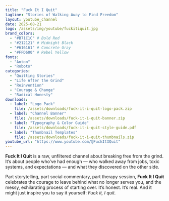 ```yaml
---
title: "Fuck It I Quit"
tagline: "Stories of Walking Away to Find Freedom"
layout: youtube_channel
date: 2025-08-21
logo: /assets/img/youtube/fuckitiquit.jpg
brand_colors:
  - "#B71C1C" # Bold Red
  - "#212121" # Midnight Black
  - "#616161" # Concrete Gray
  - "#FFD600" # Rebel Yellow
fonts:
  - "Anton"
  - "Roboto"
categories:
  - "Quitting Stories"
  - "Life After the Grind"
  - "Reinvention"
  - "Courage & Change"
  - "Radical Honesty"
downloads:
  - label: "Logo Pack"
    file: /assets/downloads/fuck-it-i-quit-logo-pack.zip
  - label: "Channel Banner"
    file: /assets/downloads/fuck-it-i-quit-banner.zip
  - label: "Typography & Color Guide"
    file: /assets/downloads/fuck-it-i-quit-style-guide.pdf
  - label: "Thumbnail Templates"
    file: /assets/downloads/fuck-it-i-quit-thumbnails.zip
youtube_url: "https://www.youtube.com/@FuckItIQuit"
---
```


**Fuck It I Quit** is a raw, unfiltered channel about breaking free from the grind. It’s about people who’ve had enough — who walked away from jobs, toxic systems, and expectations — and what they discovered on the other side.  

Part storytelling, part social commentary, part therapy session, **Fuck It I Quit** celebrates the courage to leave behind what no longer serves you, and the messy, exhilarating process of starting over. It’s honest. It’s real. And it might just inspire you to say it yourself: *Fuck it, I quit.*
